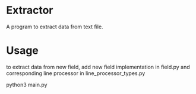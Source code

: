 # Extractor

A program to extract data from text file.

# Usage

to extract data from new field, add new field implementation in field.py and corresponding line processor in line_processor_types.py

python3 main.py
